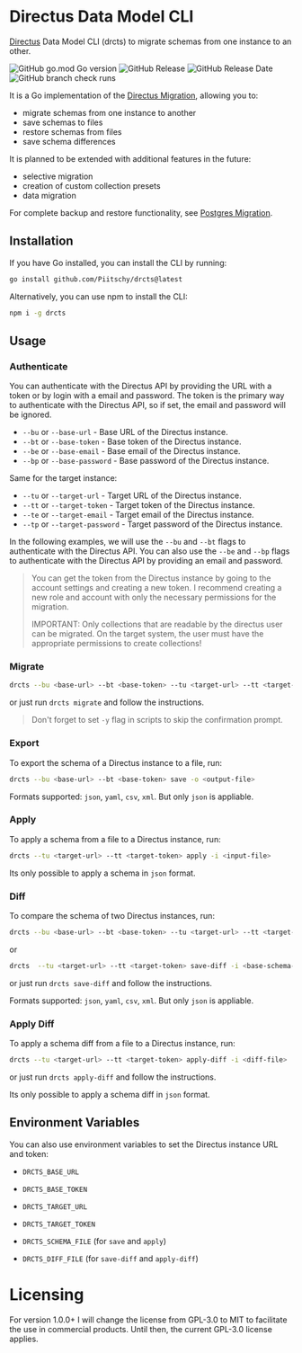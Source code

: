 # Directus Data Model CLI
[Directus](https://directus.io) Data Model CLI (drcts) to migrate schemas from one instance to an other.


![GitHub go.mod Go version](https://img.shields.io/github/go-mod/go-version/Piitschy/drcts)
![GitHub Release](https://img.shields.io/github/v/release/Piitschy/drcts)
![GitHub Release Date](https://img.shields.io/github/release-date/Piitschy/drcts)
![GitHub branch check runs](https://img.shields.io/github/check-runs/Piitschy/drcts/main)


It is a Go implementation of the [Directus Migration](https://docs.directus.io/guides/migration/node.html), allowing you to:
- migrate schemas from one instance to another
- save schemas to files
- restore schemas from files
- save schema differences

It is planned to be extended with additional features in the future:
- selective migration
- creation of custom collection presets
- data migration

For complete backup and restore functionality, see [Postgres Migration](https://github.com/Piitschy/pgrd).

## Installation

If you have Go installed, you can install the CLI by running:
```bash
go install github.com/Piitschy/drcts@latest
```

Alternatively, you can use npm to install the CLI:
```bash 
npm i -g drcts
```

## Usage

### Authenticate

You can authenticate with the Directus API by providing the URL with a token or by login with a email and password.
The token is the primary way to authenticate with the Directus API, so if set, the email and password will be ignored.

- `--bu` or `--base-url` - Base URL of the Directus instance.
- `--bt` or `--base-token` - Base token of the Directus instance.
- `--be` or `--base-email` - Base email of the Directus instance.
- `--bp` or `--base-password` - Base password of the Directus instance.

Same for the target instance:
- `--tu` or `--target-url` - Target URL of the Directus instance.
- `--tt` or `--target-token` - Target token of the Directus instance.
- `--te` or `--target-email` - Target email of the Directus instance.
- `--tp` or `--target-password` - Target password of the Directus instance.

In the following examples, we will use the `--bu` and `--bt` flags to authenticate with the Directus API.
You can also use the `--be` and `--bp` flags to authenticate with the Directus API by providing an email and password.

> You can get the token from the Directus instance by going to the account settings and creating a new token.
> I recommend creating a new role and account with only the necessary permissions for the migration.
>
> IMPORTANT: Only collections that are readable by the directus user can be migrated. On the target system, the user must have the appropriate permissions to create collections!

### Migrate

```bash
drcts --bu <base-url> --bt <base-token> --tu <target-url> --tt <target-token> migrate
```
 or just run `drcts migrate` and follow the instructions.

> Don't forget to set `-y` flag in scripts to skip the confirmation prompt.

### Export

To export the schema of a Directus instance to a file, run:

```bash
drcts --bu <base-url> --bt <base-token> save -o <output-file>
```

Formats supported: `json`, `yaml`, `csv`, `xml`. But only `json` is appliable.

### Apply

To apply a schema from a file to a Directus instance, run:

```bash
drcts --tu <target-url> --tt <target-token> apply -i <input-file>
```

Its only possible to apply a schema in `json` format.

### Diff 

To compare the schema of two Directus instances, run:

```bash
drcts --bu <base-url> --bt <base-token> --tu <target-url> --tt <target-token> save-diff -o <diff-output-file>
```
or
```bash
drcts  --tu <target-url> --tt <target-token> save-diff -i <base-schema-file> -o <diff-output-file>
```

or just run `drcts save-diff` and follow the instructions.

Formats supported: `json`, `yaml`, `csv`, `xml`. But only `json` is appliable.

### Apply Diff

To apply a schema diff from a file to a Directus instance, run:

```bash
drcts --tu <target-url> --tt <target-token> apply-diff -i <diff-file>
```

or just run `drcts apply-diff` and follow the instructions.

Its only possible to apply a schema diff in `json` format.

## Environment Variables

You can also use environment variables to set the Directus instance URL and token:

- `DRCTS_BASE_URL`
- `DRCTS_BASE_TOKEN`
- `DRCTS_TARGET_URL`
- `DRCTS_TARGET_TOKEN`


- `DRCTS_SCHEMA_FILE` (for `save` and `apply`)
- `DRCTS_DIFF_FILE` (for `save-diff` and `apply-diff`)

# Licensing 
For version 1.0.0+ I will change the license from GPL-3.0 to MIT to facilitate the use in commercial products.
Until then, the current GPL-3.0 license applies.